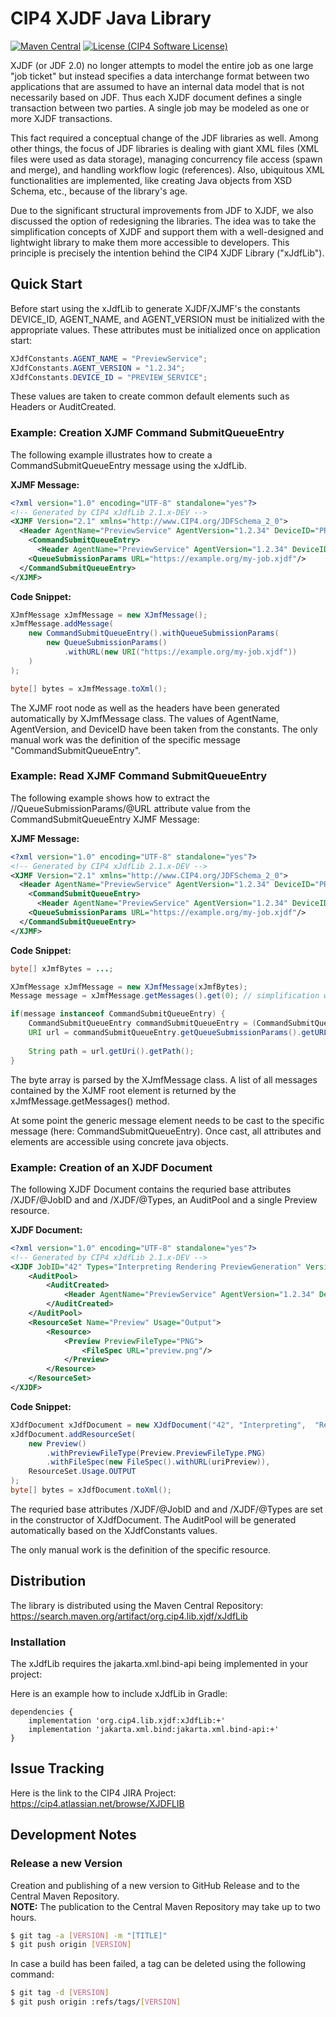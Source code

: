 # CIP4 XJDF Java Library
 [![Maven Central](https://maven-badges.herokuapp.com/maven-central/org.cip4.lib.xjdf/xJdfLib/badge.svg)](https://maven-badges.herokuapp.com/maven-central/org.cip4.lib.xjdf/xJdfLib) [![License (CIP4 Software License)](https://img.shields.io/badge/license-CIP4%20Software%20License-blue)](https://github.com/cip4/xJdfLib/blob/master/LICENSE.md)

XJDF (or JDF 2.0) no longer attempts to model the entire job as one large "job ticket"
but instead specifies a data interchange format between two applications that are assumed 
to have an internal data model that is not necessarily based on JDF. Thus each XJDF document 
defines a single transaction between two parties. A single job may be modeled as one or more XJDF transactions.

This fact required a conceptual change of the JDF libraries as
well. Among other things, the focus of JDF libraries is dealing with
giant XML files (XML files were used as data storage), managing
concurrency file access (spawn and merge), and handling workflow
logic (references). Also, ubiquitous XML
functionalities are implemented, like creating Java objects from XSD Schema, etc., because of the library's age.

Due to the significant structural improvements from JDF to XJDF, we also discussed the option of redesigning the 
libraries. The idea was to take the simplification concepts of XJDF and support them with a well-designed and lightwight library to make them more accessible to developers. This principle is precisely the intention behind the CIP4 XJDF Library ("xJdfLib").

 
 ## Quick Start
Before start using the xJdfLib to generate XJDF/XJMF's the constants DEVICE_ID, AGENT_NAME, and AGENT_VERSION 
must be initialized with the appropriate values. These attributes must be initialized once on application start:

```java
XJdfConstants.AGENT_NAME = "PreviewService";
XJdfConstants.AGENT_VERSION = "1.2.34";
XJdfConstants.DEVICE_ID = "PREVIEW_SERVICE";
```
These values are taken to create common default elements such as Headers or AuditCreated.


### Example: Creation XJMF Command SubmitQueueEntry
The following example illustrates how to create a CommandSubmitQueueEntry message using the xJdfLib.

**XJMF Message:**
```xml
<?xml version="1.0" encoding="UTF-8" standalone="yes"?>
<!-- Generated by CIP4 xJdfLib 2.1.x-DEV -->
<XJMF Version="2.1" xmlns="http://www.CIP4.org/JDFSchema_2_0">
  <Header AgentName="PreviewService" AgentVersion="1.2.34" DeviceID="PREVIEW_SERVICE" Time="2022-12-29T14:33:54.516+01:00"/>
    <CommandSubmitQueueEntry>
      <Header AgentName="PreviewService" AgentVersion="1.2.34" DeviceID="PREVIEW_SERVICE" Time="2022-12-29T14:33:54.516+01:00"/>
    <QueueSubmissionParams URL="https://example.org/my-job.xjdf"/>
  </CommandSubmitQueueEntry>
</XJMF>
```
**Code Snippet:**
```java
XJmfMessage xJmfMessage = new XJmfMessage();
xJmfMessage.addMessage(
    new CommandSubmitQueueEntry().withQueueSubmissionParams(
        new QueueSubmissionParams()
            .withURL(new URI("https://example.org/my-job.xjdf"))
    )
);

byte[] bytes = xJmfMessage.toXml();
```

The XJMF root node as well as the headers have been generated automatically by XJmfMessage class. The values of
AgentName, AgentVersion, and DeviceID have been taken from the constants. The only manual work was the definition of 
the specific message "CommandSubmitQueueEntry".

### Example: Read XJMF Command SubmitQueueEntry
The following example shows how to extract the //QueueSubmissionParams/@URL attribute value from the 
CommandSubmitQueueEntry XJMF Message:

**XJMF Message:**
```xml
<?xml version="1.0" encoding="UTF-8" standalone="yes"?>
<!-- Generated by CIP4 xJdfLib 2.1.x-DEV -->
<XJMF Version="2.1" xmlns="http://www.CIP4.org/JDFSchema_2_0">
  <Header AgentName="PreviewService" AgentVersion="1.2.34" DeviceID="PREVIEW_SERVICE" Time="2022-12-29T14:33:54.516+01:00"/>
    <CommandSubmitQueueEntry>
      <Header AgentName="PreviewService" AgentVersion="1.2.34" DeviceID="PREVIEW_SERVICE" Time="2022-12-29T14:33:54.516+01:00"/>
    <QueueSubmissionParams URL="https://example.org/my-job.xjdf"/>
  </CommandSubmitQueueEntry>
</XJMF>
```

**Code Snippet:**
```java
byte[] xJmfBytes = ...;

XJmfMessage xJmfMessage = new XJmfMessage(xJmfBytes);
Message message = xJmfMessage.getMessages().get(0); // simplification which assumes exactly ONE message.

if(message instanceof CommandSubmitQueueEntry) {
    CommandSubmitQueueEntry commandSubmitQueueEntry = (CommandSubmitQueueEntry) message;
    URI url = commandSubmitQueueEntry.getQueueSubmissionParams().getURL();
    
    String path = url.getUri().getPath();
}

```
The byte array is parsed by the XJmfMessage class. A list of all messages contained by the XJMF root element is 
returned by the xJmfMessage.getMessages() method.

At some point the generic message element needs to be cast to the specific message (here: CommandSubmitQueueEntry).
Once cast, all attributes and elements are accessible using concrete java objects.

### Example: Creation of an XJDF Document
The following XJDF Document contains the requried base attributes /XJDF/@JobID and and /XJDF/@Types, an AuditPool and a 
single Preview resource.

**XJDF Document:**
```xml
<?xml version="1.0" encoding="UTF-8" standalone="yes"?>
<!-- Generated by CIP4 xJdfLib 2.1.x-DEV -->
<XJDF JobID="42" Types="Interpreting Rendering PreviewGeneration" Version="2.1" xmlns="http://www.CIP4.org/JDFSchema_2_0">
    <AuditPool>
        <AuditCreated>
            <Header AgentName="PreviewService" AgentVersion="1.2.34" DeviceID="PREVIEW_SERVICE" Time="2022-12-29T21:03:04.416+01:00"/>
        </AuditCreated>
    </AuditPool>
    <ResourceSet Name="Preview" Usage="Output">
        <Resource>
            <Preview PreviewFileType="PNG">
                <FileSpec URL="preview.png"/>
            </Preview>
        </Resource>
    </ResourceSet>
</XJDF>
```

**Code Snippet:**
```java
XJdfDocument xJdfDocument = new XJdfDocument("42", "Interpreting",  "Rendering", "PreviewGeneration");
xJdfDocument.addResourceSet(
    new Preview()
        .withPreviewFileType(Preview.PreviewFileType.PNG)
        .withFileSpec(new FileSpec().withURL(uriPreview)),
    ResourceSet.Usage.OUTPUT
);
byte[] bytes = xJdfDocument.toXml();
```
The requried base attributes /XJDF/@JobID and and /XJDF/@Types are set in the constructor of XJdfDocument. The AuditPool
will be generated automatically based on the XJdfConstants values.

The only manual work is the definition of the specific resource.

## Distribution
The library is distributed using the Maven Central Repository:   
https://search.maven.org/artifact/org.cip4.lib.xjdf/xJdfLib

### Installation
The xJdfLib requires the jakarta.xml.bind-api being implemented in your project:

Here is an example how to include xJdfLib in Gradle:
```
dependencies {
    implementation 'org.cip4.lib.xjdf:xJdfLib:+'
    implementation 'jakarta.xml.bind:jakarta.xml.bind-api:+'
}
```
 
 ## Issue Tracking
Here is the link to the CIP4 JIRA Project:  
https://cip4.atlassian.net/browse/XJDFLIB


## Development Notes
### Release a new Version
Creation and publishing of a new version to GitHub Release and to the Central Maven Repository.  
**NOTE:** The publication to the Central Maven Repository may take up to two hours.

```bash
$ git tag -a [VERSION] -m "[TITLE]"
$ git push origin [VERSION]
```

In case a build has been failed, a tag can be deleted using the following command:
```bash
$ git tag -d [VERSION]
$ git push origin :refs/tags/[VERSION]
```